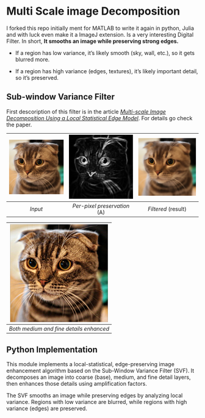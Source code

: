 # Multi Scale image Decomposition

I forked this repo initially ment for MATLAB to write it again in python, Julia and with luck even make it a ImageJ extension. Is a very interesting Digital Filter. In short, **It smooths an image while preserving strong edges.**

- If a region has low variance, it’s likely smooth (sky, wall, etc.), so it gets blurred more.

- If a region has high variance (edges, textures), it’s likely important detail, so it’s preserved.

## Sub-window Variance Filter 

 First descoription of this filter is in the article [_Multi-scale Image Decomposition Using a Local Statistical Edge Model_](https://arxiv.org/abs/2105.01951). 
 For details go check the paper.

<img src="cat.png" alt="Input" width=256/> | <img src="cat_A.png" alt="Input" width=256/> | <img src="cat_SVF.png" alt="Input" width=256/> 
:---: | :---: | :---:  
*Input* | *Per-pixel preservation* (A) | *Filtered* (result)


<img src="cat_Enhanced.png" alt="Input" width=256/> |
:---: |
*Both medium and fine details enhanced* |

## Python Implementation


This module implements a local-statistical, edge-preserving image enhancement algorithm
based on the Sub-Window Variance Filter (SVF). It decomposes an image into coarse (base),
medium, and fine detail layers, then enhances those details using amplification factors.

The SVF smooths an image while preserving edges by analyzing local variance.
Regions with low variance are blurred, while regions with high variance (edges)
are preserved.



